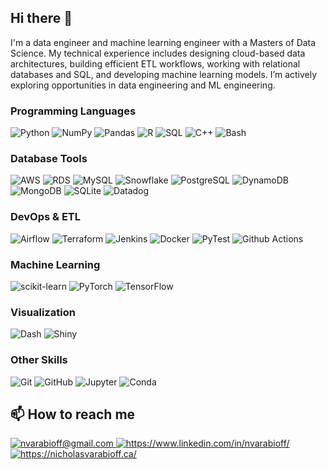 ## Hi there 👋

<!--
**nvarabioff/nvarabioff** is a ✨ _special_ ✨ repository because its `README.md` (this file) appears on your GitHub profile.

Here are some ideas to get you started:

- 🔭 I’m currently working on ...
- 🌱 I’m currently learning ...
- 👯 I’m looking to collaborate on ...
- 🤔 I’m looking for help with ...
- 💬 Ask me about ...
- 📫 How to reach me: ...
- 😄 Pronouns: ...
- ⚡ Fun fact: ...

Icons:
https://github.com/alexandresanlim/Badges4-README.md-Profile
https://shields.io/badges/static-badge
https://github.com/badges/shields
https://simpleicons.org/
-->

I'm a data engineer and machine learning engineer with a Masters of Data Science. My technical experience includes designing cloud-based data architectures, building efficient ETL workflows, working with relational databases and SQL, and developing machine learning models. I’m actively exploring opportunities in data engineering and ML engineering.

### Programming Languages

![Python](https://img.shields.io/badge/Python-FFD43B?style=for-the-badge&logo=python&logoColor=blue)
![NumPy](https://img.shields.io/badge/Numpy-777BB4?style=for-the-badge&logo=numpy&logoColor=white)
![Pandas](https://img.shields.io/badge/Pandas-2C2D72?style=for-the-badge&logo=pandas&logoColor=white)
![R](https://img.shields.io/badge/R-276DC3?style=for-the-badge&logo=r&logoColor=white)
![SQL](https://img.shields.io/badge/SQL-black?style=for-the-badge)
![C++](https://img.shields.io/badge/C%2B%2B-00599C?style=for-the-badge&logo=c%2B%2B&logoColor=white)
![Bash](https://img.shields.io/badge/Bash-4EAA25?style=for-the-badge&logo=GNU%20Bash&logoColor=white)

### Database Tools

![AWS](https://img.shields.io/badge/AWS-FF9900?style=for-the-badge&logo=amazonwebservices&logoColor=white)
![RDS](https://img.shields.io/badge/Amazon%20RDS-527FFF?style=for-the-badge&logo=amazon-rds&logoColor=white)
![MySQL](https://img.shields.io/badge/MySQL-005C84?style=for-the-badge&logo=mysql&logoColor=white)
![Snowflake](https://img.shields.io/badge/Snowflake-00A1D9?style=for-the-badge&logo=snowflake&logoColor=white)
![PostgreSQL](https://img.shields.io/badge/PostgreSQL-316192?style=for-the-badge&logo=postgresql&logoColor=white)
![DynamoDB](https://img.shields.io/badge/Amazon%20DynamoDB-4053D6?style=for-the-badge&logo=Amazon%20DynamoDB&logoColor=white)
![MongoDB](https://img.shields.io/badge/MongoDB-4EA94B?style=for-the-badge&logo=mongodb&logoColor=white)
![SQLite](https://img.shields.io/badge/Sqlite-003B57?style=for-the-badge&logo=sqlite&logoColor=white)
![Datadog](https://img.shields.io/badge/DATADOG-632CA6?style=for-the-badge&logo=datadog&logoColor=white)

### DevOps & ETL

![Airflow](https://img.shields.io/badge/Airflow-017CEE?style=for-the-badge&logo=Apache%20Airflow&logoColor=white)
![Terraform](https://img.shields.io/badge/Terraform-7B42BC?style=for-the-badge&logo=terraform&logoColor=white)
![Jenkins](https://img.shields.io/badge/Jenkins-49728B?style=for-the-badge&logo=jenkins&logoColor=white)
![Docker](https://img.shields.io/badge/Docker-2CA5E0?style=for-the-badge&logo=docker&logoColor=white)
![PyTest](https://img.shields.io/badge/PyTest-F2F4F9?style=for-the-badge&logo=Pytest&logoColor=black)
![Github Actions](https://img.shields.io/badge/Github%20Actions-282a2e?style=for-the-badge&logo=githubactions&logoColor=367cfe)

### Machine Learning

![scikit-learn](https://img.shields.io/badge/scikit_learn-F7931E?style=for-the-badge&logo=scikit-learn&logoColor=white)
![PyTorch](https://img.shields.io/badge/PyTorch-EE4C2C?style=for-the-badge&logo=pytorch&logoColor=white)
![TensorFlow](https://img.shields.io/badge/TensorFlow-FF6F00?style=for-the-badge&logo=tensorflow&logoColor=white)

### Visualization

![Dash](https://img.shields.io/badge/Plotly_Dash-F2F4F9?style=for-the-badge&logo=plotly&logoColor=black)
![Shiny](https://img.shields.io/badge/Shiny-276DC3?style=for-the-badge&logo=shiny&logoColor=white)

### Other Skills

![Git](https://img.shields.io/badge/GIT-E44C30?style=for-the-badge&logo=git&logoColor=white)
![GitHub](https://img.shields.io/badge/GITHUB-black?style=for-the-badge&logo=GitHub&logoColor=white)
![Jupyter](https://img.shields.io/badge/Jupyter-F37626.svg?&style=for-the-badge&logo=Jupyter&logoColor=white)
![Conda](https://img.shields.io/badge/conda-342B029.svg?&style=for-the-badge&logo=anaconda&logoColor=white)

## 📫 How to reach me

<a href="mailto:nvarabioff@gmail.com">
  <img alt="nvarabioff@gmail.com" src="https://img.shields.io/badge/Email-blue?style=for-the-badge&logo=mailbox.org&logoColor=white" />
</a>
<a href="https://www.linkedin.com/in/nvarabioff/">
  <img alt="https://www.linkedin.com/in/nvarabioff/" src="https://img.shields.io/badge/LinkedIn-0077B5?style=for-the-badge&logo=linkedin&logoColor=white" />
</a>
<a href="https://nicholasvarabioff.ca/">
  <img alt="https://nicholasvarabioff.ca/" src="https://img.shields.io/badge/Website-3b5998?style=for-the-badge&logo=google-chrome&logoColor=white" />
</a>
